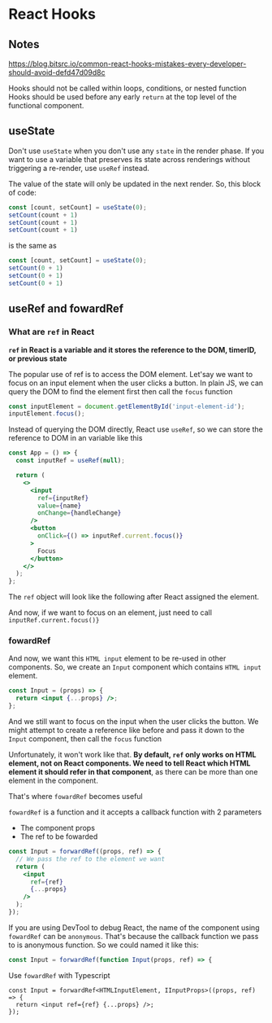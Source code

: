 # React Hooks

## Notes

<https://blog.bitsrc.io/common-react-hooks-mistakes-every-developer-should-avoid-defd47d09d8c>

Hooks should not be called within loops, conditions, or nested function
Hooks should be used before any early `return` at the top level of the functional component.

## useState

Don't use `useState` when you don't use any `state` in the render phase. If you want to use a variable that preserves its state across renderings without triggering a re-render, use `useRef` instead.

The value of the state will only be updated in the next render. So, this block of code:

```js
const [count, setCount] = useState(0);
setCount(count + 1)
setCount(count + 1)
setCount(count + 1)
```
is the same as
```js
const [count, setCount] = useState(0);
setCount(0 + 1)
setCount(0 + 1)
setCount(0 + 1)
```

## useRef and fowardRef

### What are `ref` in React

**`ref` in React is a variable and it stores the reference to the DOM, timerID, or previous state**

The popular use of ref is to access the DOM element.
Let'say we want to focus on an input element when the user clicks a button. In plain JS, we can query the DOM to find the element first then call the `focus` function

```js
const inputElement = document.getElementById('input-element-id');
inputElement.focus();
```

Instead of querying the DOM directly, React use `useRef`, so we can store the reference to DOM in an variable like this

```jsx
const App = () => {
  const inputRef = useRef(null);

  return (
    <>
      <input
        ref={inputRef}
        value={name}
        onChange={handleChange}
      />
      <button
        onClick={() => inputRef.current.focus()}
      >
        Focus
      </button>
    </>
  );
};
```

The `ref` object will look like the following after React assigned the element.

And now, if we want to focus on an element, just need to call `inputRef.current.focus()}`


### fowardRef

And now, we want this `HTML input` element to be re-used in other components. So, we create an `Input` component which contains `HTML input` element.

```jsx
const Input = (props) => {
  return <input {...props} />;
};
```

And we still want to focus on the input when the user clicks the button. We might attempt to create a reference like before and pass it down to the `Input` component, then call the `focus` function

Unfortunately, it won't work like that. **By default, `ref` only works on HTML element, not on React components. We need to tell React which HTML element it should refer in that component**, as there can be more than one element in the component.

That's where `fowardRef` becomes useful

`fowardRef` is a function and it accepts a callback function with 2 parameters
- The component props
- The ref to be fowarded

```jsx
const Input = forwardRef((props, ref) => {
  // We pass the ref to the element we want
  return (
    <input
      ref={ref}
      {...props}
    />
  );
});
```
If you are using DevTool to debug React, the name of the component using `fowardRef` can be `anonymous`. That's because the callback function we pass to is anonymous function. So we could named it like this:
```jsx
const Input = forwardRef(function Input(props, ref) => {
```

Use `fowardRef` with Typescript
```tsx
const Input = forwardRef<HTMLInputElement, IInputProps>((props, ref) => {
  return <input ref={ref} {...props} />;
});
```
